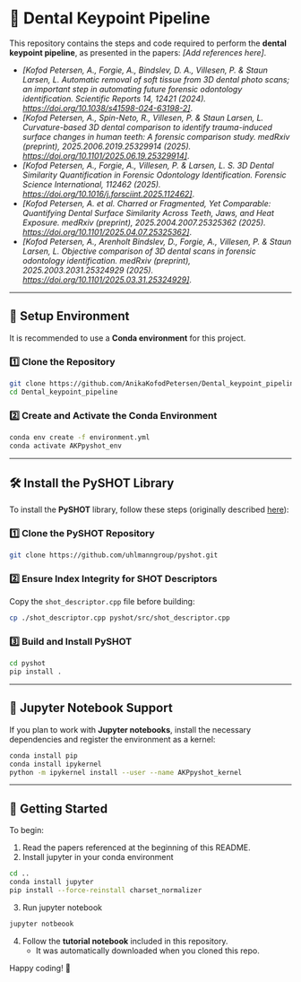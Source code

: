  # 🦷 Dental Keypoint Pipeline
 
 This repository contains the steps and code required to perform the **dental keypoint pipeline**, as presented in the papers: _[Add references here]_. 
- _[Kofod Petersen, A., Forgie, A., Bindslev, D. A., Villesen, P. & Staun Larsen, L. Automatic removal of soft tissue from 3D dental photo scans; an important step in automating future forensic odontology identification. Scientific Reports 14, 12421 (2024). https://doi.org/10.1038/s41598-024-63198-2]_.
- _[Kofod Petersen, A., Spin-Neto, R., Villesen, P. & Staun Larsen, L. Curvature-based 3D dental comparison to identify trauma-induced surface changes in human teeth: A forensic comparison study. medRxiv (preprint), 2025.2006.2019.25329914 (2025). https://doi.org/10.1101/2025.06.19.25329914]_.
- _[Kofod Petersen, A., Forgie, A., Villesen, P. & Larsen, L. S. 3D Dental Similarity Quantification in Forensic Odontology Identification. Forensic Science International, 112462 (2025). https://doi.org/10.1016/j.forsciint.2025.112462]_.
- _[Kofod Petersen, A. et al. Charred or Fragmented, Yet Comparable: Quantifying Dental Surface Similarity Across Teeth, Jaws, and Heat Exposure. medRxiv (preprint), 2025.2004.2007.25325362 (2025). https://doi.org/10.1101/2025.04.07.25325362]_.
- _[Kofod Petersen, A., Arenholt Bindslev, D., Forgie, A., Villesen, P. & Staun Larsen, L. Objective comparison of 3D dental scans in forensic odontology identification. medRxiv (preprint), 2025.2003.2031.25324929 (2025). https://doi.org/10.1101/2025.03.31.25324929]_.


 
 
 ---
 
 ## 🚀 Setup Environment  
 
 It is recommended to use a **Conda environment** for this project.  
 
 ### 1️⃣ Clone the Repository  
 ```sh
 git clone https://github.com/AnikaKofodPetersen/Dental_keypoint_pipeline.git
 cd Dental_keypoint_pipeline
 ```
 
 ### 2️⃣ Create and Activate the Conda Environment  
 ```sh
 conda env create -f environment.yml
 conda activate AKPpyshot_env
 ```
 
 ---
 
 ## 🛠️ Install the PySHOT Library  
 
 To install the **PySHOT** library, follow these steps (originally described [here](https://github.com/uhlmanngroup/pyshot)):  
 
 ### 1️⃣ Clone the PySHOT Repository  
 ```sh
 git clone https://github.com/uhlmanngroup/pyshot.git
 ```
 
 ### 2️⃣ Ensure Index Integrity for SHOT Descriptors  
 Copy the `shot_descriptor.cpp` file before building:  
 ```sh
 cp ./shot_descriptor.cpp pyshot/src/shot_descriptor.cpp
 ```
 
 ### 3️⃣ Build and Install PySHOT  
 ```sh
 cd pyshot
 pip install .
 ```
 
 ---
 
 ## 📓 Jupyter Notebook Support  
 
 If you plan to work with **Jupyter notebooks**, install the necessary dependencies and register the environment as a kernel:  
 ```sh
 conda install pip
 conda install ipykernel
 python -m ipykernel install --user --name AKPpyshot_kernel
 ```
 
 ---
 
 ## 📖 Getting Started  
 
 To begin:  
 1. Read the papers referenced at the beginning of this README.
 2. Install jupyter in your conda environment
 ```sh
cd ..
conda install jupyter
pip install --force-reinstall charset_normalizer
 ```
 3. Run jupyter notebook
 ```sh
 jupyter notbeook
  ```
 4. Follow the **tutorial notebook** included in this repository.  
    - It was automatically downloaded when you cloned this repo.  
 
Happy coding! 🎯  

